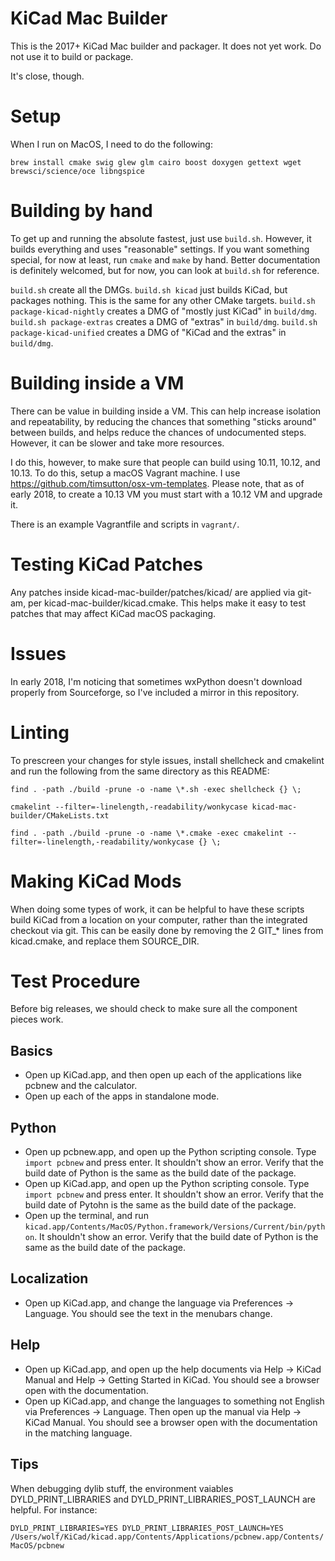 KiCad Mac Builder
=================

This is the 2017+ KiCad Mac builder and packager.  It does not yet work.  Do not use it to build or package.

It's close, though.

Setup
=====
When I run on MacOS, I need to do the following:

`brew install cmake swig glew glm cairo boost doxygen gettext wget brewsci/science/oce libngspice`

Building by hand
================
To get up and running the absolute fastest, just use `build.sh`.  However, it builds everything and uses "reasonable" settings.  If you want something special, for now at least, run `cmake` and `make` by hand.  Better documentation is definitely welcomed, but for now, you can look at `build.sh` for reference.

`build.sh` create all the DMGs.
`build.sh kicad` just builds KiCad, but packages nothing.  This is the same for any other CMake targets.
`build.sh package-kicad-nightly` creates a DMG of "mostly just KiCad" in `build/dmg`.
`build.sh package-extras` creates a DMG of "extras" in `build/dmg`.
`build.sh package-kicad-unified` creates a DMG of "KiCad and the extras" in `build/dmg`.

Building inside a VM
====================
There can be value in building inside a VM.  This can help increase isolation and repeatability, by reducing the chances that something "sticks around" between builds, and helps reduce the chances of undocumented steps.  However, it can be slower and take more resources.

I do this, however, to make sure that people can build using 10.11, 10.12, and 10.13.  To do this, setup a macOS Vagrant machine.  I use https://github.com/timsutton/osx-vm-templates.  Please note, that as of early 2018, to create a 10.13 VM you must start with a 10.12 VM and upgrade it.

There is an example Vagrantfile and scripts in `vagrant/`.

Testing KiCad Patches
=====================
Any patches inside kicad-mac-builder/patches/kicad/ are applied via git-am, per kicad-mac-builder/kicad.cmake.  This helps make it easy to test patches that may affect KiCad macOS packaging.

Issues
======
In early 2018, I'm noticing that sometimes wxPython doesn't download properly from Sourceforge, so I've included a mirror in this repository.

Linting
=======
To prescreen your changes for style issues, install shellcheck and cmakelint and run the following from the same directory as this README:

`find . -path ./build -prune -o -name \*.sh -exec shellcheck {} \;`

`cmakelint --filter=-linelength,-readability/wonkycase kicad-mac-builder/CMakeLists.txt`

`find . -path ./build -prune -o -name \*.cmake -exec cmakelint --filter=-linelength,-readability/wonkycase {} \;`

Making KiCad Mods
=================
When doing some types of work, it can be helpful to have these scripts build KiCad from a location on your computer, rather than the integrated checkout via git.  This can be easily done by removing the 2 GIT_* lines from kicad.cmake, and replace them SOURCE_DIR.

Test Procedure
==============
Before big releases, we should check to make sure all the component pieces work.

Basics
------
* Open up KiCad.app, and then open up each of the applications like pcbnew and the calculator.
* Open up each of the apps in standalone mode.

Python
------
* Open up pcbnew.app, and open up the Python scripting console.  Type `import pcbnew` and press enter.  It shouldn't show an error.  Verify that the build date of Python is the same as the build date of the package.
* Open up KiCad.app, and open up the Python scripting console. Type `import pcbnew` and press enter.  It shouldn't show an error.  Verify that the build date of Pytohn is the same as the build date of the package.
* Open up the terminal, and run `kicad.app/Contents/MacOS/Python.framework/Versions/Current/bin/python`.  It shouldn't show an error.  Verify that the build date of Python is the same as the build date of the package.

Localization
------------
* Open up KiCad.app, and change the language via Preferences -> Language.  You should see the text in the menubars change.

Help
----
* Open up KiCad.app, and open up the help documents via Help -> KiCad Manual and Help -> Getting Started in KiCad.  You should see a browser open with the documentation.
* Open up KiCad.app, and change the languages to something not English via Preferences -> Language.  Then open up the manual via Help -> KiCad Manual.  You should see a browser open with the documentation in the matching language.

Tips
----
When debugging dylib stuff, the environment vaiables DYLD_PRINT_LIBRARIES and DYLD_PRINT_LIBRARIES_POST_LAUNCH are helpful.  For instance:

`DYLD_PRINT_LIBRARIES=YES DYLD_PRINT_LIBRARIES_POST_LAUNCH=YES  /Users/wolf/KiCad/kicad.app/Contents/Applications/pcbnew.app/Contents/MacOS/pcbnew`
